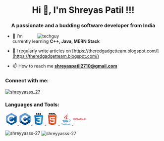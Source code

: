 <h1 align="center">Hi 👋, I'm Shreyas Patil !!!</h1>
<h3 align="center">A passionate and a budding software developer from India</h3>

<img align="right" alt="techguy" width="400" src="https://miro.medium.com/max/1272/1*ZSVmWGcc1weENb0ShawWxw.gif">

- 🌱 I’m currently learning **C++, Java, MERN Stack**

- 📝 I regularly write articles on [https://theredgadgetteam.blogspot.com/](https://theredgadgetteam.blogspot.com/)

- 📫 How to reach me **shreyaspatil2710@gmail.com**

<h3 align="left">Connect with me:</h3>
<p align="left">
<a href="https://instagram.com/shreyyasss_27" target="blank"><img align="center" src="https://raw.githubusercontent.com/rahuldkjain/github-profile-readme-generator/master/src/images/icons/Social/instagram.svg" alt="shreyyasss_27" height="30" width="40" /></a>

</p>

<h3 align="left">Languages and Tools:</h3>
<p align="left"> <a href="https://www.cprogramming.com/" target="_blank" rel="noreferrer"> <img src="https://raw.githubusercontent.com/devicons/devicon/master/icons/c/c-original.svg" alt="c" width="40" height="40"/> </a> <a href="https://www.w3schools.com/cpp/" target="_blank" rel="noreferrer"> <img src="https://raw.githubusercontent.com/devicons/devicon/master/icons/cplusplus/cplusplus-original.svg" alt="cplusplus" width="40" height="40"/> </a> <a href="https://www.w3schools.com/css/" target="_blank" rel="noreferrer"> <img src="https://raw.githubusercontent.com/devicons/devicon/master/icons/css3/css3-original-wordmark.svg" alt="css3" width="40" height="40"/> </a> <a href="https://www.w3.org/html/" target="_blank" rel="noreferrer"> <img src="https://raw.githubusercontent.com/devicons/devicon/master/icons/html5/html5-original-wordmark.svg" alt="html5" width="40" height="40"/> </a> <a href="https://www.java.com" target="_blank" rel="noreferrer"> <img src="https://raw.githubusercontent.com/devicons/devicon/master/icons/java/java-original.svg" alt="java" width="40" height="40"/> </a> <a href="https://www.oracle.com/" target="_blank" rel="noreferrer"> <img src="https://raw.githubusercontent.com/devicons/devicon/master/icons/oracle/oracle-original.svg" alt="oracle" width="40" height="40"/> </a> </p>

<p><img align="left" src="https://github-readme-stats.vercel.app/api/top-langs?username=shreyyasss-27&show_icons=true&locale=en&layout=compact" alt="shreyyasss-27" /></p>

<p>&nbsp;<img align="center" src="https://github-readme-stats.vercel.app/api?username=shreyyasss-27&show_icons=true&locale=en" alt="shreyyasss-27" /></p>
